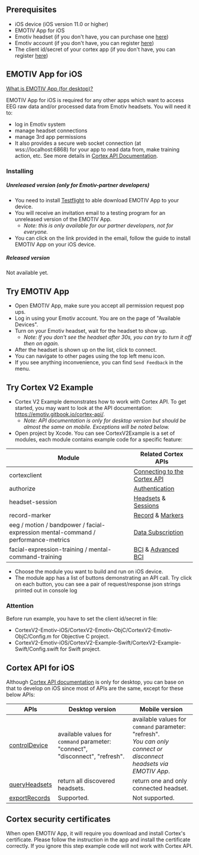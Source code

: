 
## Prerequisites
- iOS device (iOS version 11.0 or higher)
- EMOTIV App for iOS
- Emotiv headset (if you don't have, you can purchase one [here](https://www.emotiv.com))
- Emotiv account (if you don't have, you can register [here](https://www.emotiv.com))
- The client id/secret of your cortex app (if you don't have, you can register [here](https://www.emotiv.com/my-account/cortex-apps/))

## EMOTIV App for iOS
[What is EMOTIV App (for desktop)?](https://emotiv.gitbook.io/cortex-manual/)

EMOTIV App for iOS is required for any other apps which want to access EEG raw data and/or processed data from Emotiv headsets. You will need it to:
* log in Emotiv system
* manage headset connections
* manage 3rd app permissions
* It also provides a secure web socket connection (at wss://localhost:6868) for your app to read data from, make training action, etc. See more details in [Cortex API Documentation](https://emotiv.gitbook.io/cortex-api/).

### Installing
##### Unreleased version (only for Emotiv-partner developers)

- You need to install [Testflight](https://apps.apple.com/us/app/testflight/id899247664) to able download EMOTIV App to your device.
- You will receive an invitation email to a testing program for an unreleased version of the EMOTIV App.
    - *Note: this is only available for our partner developers, not for everyone.*
- You can click on the link provided in the email, follow the guide to install EMOTIV App on your iOS device.
##### Released version

Not available yet.

## Try EMOTIV App
- Open EMOTIV App, make sure you accept all permission request pop ups.
- Log in using your Emotiv account. You are on the page of "Available Devices".
- Turn on your Emotiv headset, wait for the headset to show up.
    - *Note: If you don't see the headset after 30s, you can try to turn it off then on again.*
- After the headset is shown up on the list, click to connect.
- You can navigate to other pages using the top left menu icon.
- If you see anything inconvenience, you can find `Send Feedback` in the menu.

## Try Cortex V2 Example
- Cortex V2 Example demonstrates how to work with Cortex API. To get started, you may want to look at the API documentation: https://emotiv.gitbook.io/cortex-api/.
    - *Note: API documentation is only for desktop version but should be almost the same on mobile. Exceptions will be noted below.*
- Open project by Xcode. You can see CortexV2Example is a set of modules, each module contains example code for a specific feature:

Module| Related Cortex APIs
----------------|----------------
cortexclient |[Connecting to the Cortex API](https://emotiv.gitbook.io/cortex-api/connecting-to-the-cortex-api)
authorize |[Authentication](https://emotiv.gitbook.io/cortex-api/authentication)
headset-session | [Headsets](https://emotiv.gitbook.io/cortex-api/headset) & [Sessions](https://emotiv.gitbook.io/cortex-api/session)
record-marker | [Record](https://emotiv.gitbook.io/cortex-api/records) & [Markers](https://emotiv.gitbook.io/cortex-api/markers)
eeg / motion / bandpower / facial-expression mental-command / performance-metrics | [Data Subscription](https://emotiv.gitbook.io/cortex-api/data-subscription)
facial-expression-training / mental-command-training | [BCI](https://emotiv.gitbook.io/cortex-api/bci) & [Advanced BCI](https://emotiv.gitbook.io/cortex-api/advanced-bci)

- Choose the module you want to build and run on iOS device.
- The module app has a list of buttons demonstrating an API call. Try click on each button, you can see a pair of request/response json strings printed out in console log

### Attention
Before run example, you have to set the client id/secret in file:
- CortexV2-Emotiv-iOS/CortexV2-Emotiv-ObjC/CortexV2-Emotiv-ObjC/Config.m for Objective C project.
- CortexV2-Emotiv-iOS/CortexV2-Example-Swift/CortexV2-Example-Swift/Config.swift for Swift project.

## Cortex API for iOS
Although [Cortex API documentation](https://emotiv.gitbook.io/cortex-api/) is only for desktop, you can base on that to develop on iOS since most of APIs are the same, except for these below APIs:

APIs | Desktop version | Mobile version
--------|--------|--------
[controlDevice](https://emotiv.gitbook.io/cortex-api/headset/controldevice)|available values for `command` parameter: "connect", "disconnect", "refresh".|available values for `command` parameter: "refresh". <br>*You can only connect or disconnect headsets via EMOTIV App*.
[queryHeadsets](https://emotiv.gitbook.io/cortex-api/headset/queryheadsets)|return all discovered headsets.|return one and only connected headset.
[exportRecords](https://emotiv.gitbook.io/cortex-api/records/exportrecord)|Supported.|Not supported.


## Cortex security certificates
When open EMOTIV App, it will require you download and install Cortex's certificate. Please follow the instruction in the app and install the certificate correctly.
If you ignore this step example code will not work with Cortex API.
